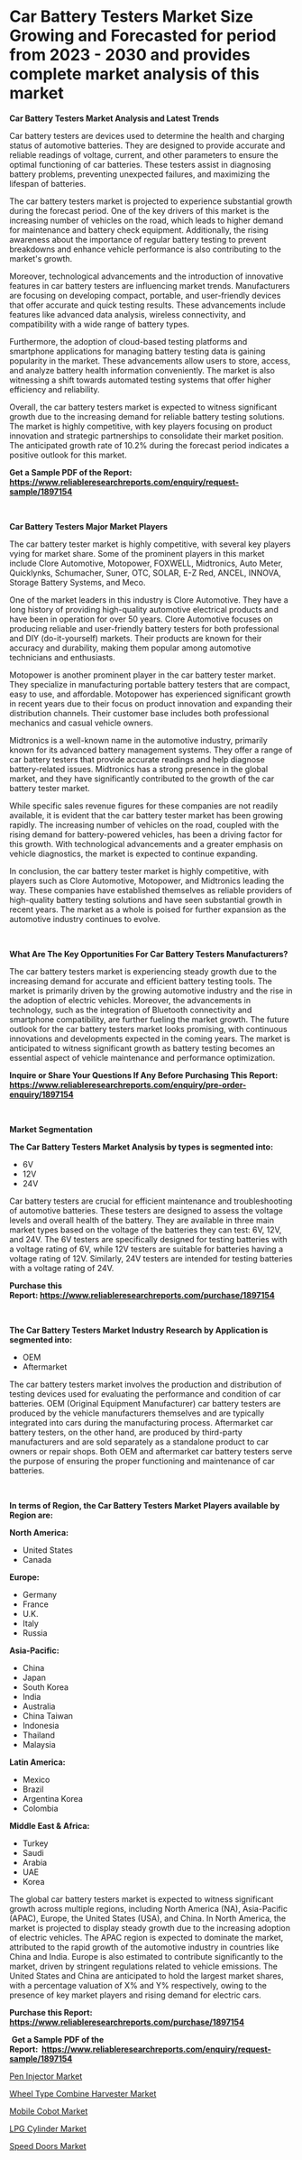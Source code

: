 <p><h1>Car Battery Testers Market Size Growing and Forecasted for period from 2023 - 2030 and provides complete market analysis of this market</h1></p><p><strong>Car Battery Testers Market Analysis and Latest Trends</strong></p>
<p><p>Car battery testers are devices used to determine the health and charging status of automotive batteries. They are designed to provide accurate and reliable readings of voltage, current, and other parameters to ensure the optimal functioning of car batteries. These testers assist in diagnosing battery problems, preventing unexpected failures, and maximizing the lifespan of batteries.</p><p>The car battery testers market is projected to experience substantial growth during the forecast period. One of the key drivers of this market is the increasing number of vehicles on the road, which leads to higher demand for maintenance and battery check equipment. Additionally, the rising awareness about the importance of regular battery testing to prevent breakdowns and enhance vehicle performance is also contributing to the market's growth.</p><p>Moreover, technological advancements and the introduction of innovative features in car battery testers are influencing market trends. Manufacturers are focusing on developing compact, portable, and user-friendly devices that offer accurate and quick testing results. These advancements include features like advanced data analysis, wireless connectivity, and compatibility with a wide range of battery types.</p><p>Furthermore, the adoption of cloud-based testing platforms and smartphone applications for managing battery testing data is gaining popularity in the market. These advancements allow users to store, access, and analyze battery health information conveniently. The market is also witnessing a shift towards automated testing systems that offer higher efficiency and reliability.</p><p>Overall, the car battery testers market is expected to witness significant growth due to the increasing demand for reliable battery testing solutions. The market is highly competitive, with key players focusing on product innovation and strategic partnerships to consolidate their market position. The anticipated growth rate of 10.2% during the forecast period indicates a positive outlook for this market.</p></p>
<p><strong>Get a Sample PDF of the Report:&nbsp; <a href="https://www.reliableresearchreports.com/enquiry/request-sample/1897154">https://www.reliableresearchreports.com/enquiry/request-sample/1897154</a></strong></p>
<p>&nbsp;</p>
<p><strong>Car Battery Testers Major Market Players</strong></p>
<p><p>The car battery tester market is highly competitive, with several key players vying for market share. Some of the prominent players in this market include Clore Automotive, Motopower, FOXWELL, Midtronics, Auto Meter, Quicklynks, Schumacher, Suner, OTC, SOLAR, E-Z Red, ANCEL, INNOVA, Storage Battery Systems, and Meco.</p><p>One of the market leaders in this industry is Clore Automotive. They have a long history of providing high-quality automotive electrical products and have been in operation for over 50 years. Clore Automotive focuses on producing reliable and user-friendly battery testers for both professional and DIY (do-it-yourself) markets. Their products are known for their accuracy and durability, making them popular among automotive technicians and enthusiasts.</p><p>Motopower is another prominent player in the car battery tester market. They specialize in manufacturing portable battery testers that are compact, easy to use, and affordable. Motopower has experienced significant growth in recent years due to their focus on product innovation and expanding their distribution channels. Their customer base includes both professional mechanics and casual vehicle owners.</p><p>Midtronics is a well-known name in the automotive industry, primarily known for its advanced battery management systems. They offer a range of car battery testers that provide accurate readings and help diagnose battery-related issues. Midtronics has a strong presence in the global market, and they have significantly contributed to the growth of the car battery tester market.</p><p>While specific sales revenue figures for these companies are not readily available, it is evident that the car battery tester market has been growing rapidly. The increasing number of vehicles on the road, coupled with the rising demand for battery-powered vehicles, has been a driving factor for this growth. With technological advancements and a greater emphasis on vehicle diagnostics, the market is expected to continue expanding.</p><p>In conclusion, the car battery tester market is highly competitive, with players such as Clore Automotive, Motopower, and Midtronics leading the way. These companies have established themselves as reliable providers of high-quality battery testing solutions and have seen substantial growth in recent years. The market as a whole is poised for further expansion as the automotive industry continues to evolve.</p></p>
<p>&nbsp;</p>
<p><strong>What Are The Key Opportunities For Car Battery Testers Manufacturers?</strong></p>
<p><p>The car battery testers market is experiencing steady growth due to the increasing demand for accurate and efficient battery testing tools. The market is primarily driven by the growing automotive industry and the rise in the adoption of electric vehicles. Moreover, the advancements in technology, such as the integration of Bluetooth connectivity and smartphone compatibility, are further fueling the market growth. The future outlook for the car battery testers market looks promising, with continuous innovations and developments expected in the coming years. The market is anticipated to witness significant growth as battery testing becomes an essential aspect of vehicle maintenance and performance optimization.</p></p>
<p><strong>Inquire or Share Your Questions If Any Before Purchasing This Report: <a href="https://www.reliableresearchreports.com/enquiry/pre-order-enquiry/1897154">https://www.reliableresearchreports.com/enquiry/pre-order-enquiry/1897154</a></strong></p>
<p>&nbsp;</p>
<p><strong>Market Segmentation</strong></p>
<p><strong>The Car Battery Testers Market Analysis by types is segmented into:</strong></p>
<p><ul><li>6V</li><li>12V</li><li>24V</li></ul></p>
<p><p>Car battery testers are crucial for efficient maintenance and troubleshooting of automotive batteries. These testers are designed to assess the voltage levels and overall health of the battery. They are available in three main market types based on the voltage of the batteries they can test: 6V, 12V, and 24V. The 6V testers are specifically designed for testing batteries with a voltage rating of 6V, while 12V testers are suitable for batteries having a voltage rating of 12V. Similarly, 24V testers are intended for testing batteries with a voltage rating of 24V.</p></p>
<p><strong>Purchase this Report:&nbsp;<a href="https://www.reliableresearchreports.com/purchase/1897154">https://www.reliableresearchreports.com/purchase/1897154</a></strong></p>
<p>&nbsp;</p>
<p><strong>The Car Battery Testers Market Industry Research by Application is segmented into:</strong></p>
<p><ul><li>OEM</li><li>Aftermarket</li></ul></p>
<p><p>The car battery testers market involves the production and distribution of testing devices used for evaluating the performance and condition of car batteries. OEM (Original Equipment Manufacturer) car battery testers are produced by the vehicle manufacturers themselves and are typically integrated into cars during the manufacturing process. Aftermarket car battery testers, on the other hand, are produced by third-party manufacturers and are sold separately as a standalone product to car owners or repair shops. Both OEM and aftermarket car battery testers serve the purpose of ensuring the proper functioning and maintenance of car batteries.</p></p>
<p>&nbsp;</p>
<p><strong>In terms of Region, the Car Battery Testers Market Players available by Region are:</strong></p>
<p>
    <p> <strong> North America: </strong>
        <ul>
            <li>United States</li>
            <li>Canada</li>
        </ul>
        </p> 
    <p> <strong> Europe: </strong>
        <ul>
            <li>Germany</li>
            <li>France</li>
            <li>U.K.</li>
            <li>Italy</li>
            <li>Russia</li>
        </ul>
        </p> 
    <p> <strong> Asia-Pacific: </strong>
        <ul>
            <li>China</li>
            <li>Japan</li>
            <li>South Korea</li>
            <li>India</li>
            <li>Australia</li>
            <li>China Taiwan</li>
            <li>Indonesia</li>
            <li>Thailand</li>
            <li>Malaysia</li>
        </ul>
        </p> 
    <p> <strong> Latin America: </strong>
        <ul>
            <li>Mexico</li>
            <li>Brazil</li>
            <li>Argentina Korea</li>
            <li>Colombia</li>
        </ul>
        </p> 
    <p> <strong> Middle East & Africa: </strong>
        <ul>
            <li>Turkey</li>
            <li>Saudi</li>
            <li>Arabia</li>
            <li>UAE</li>
            <li>Korea</li>
        </ul>
    </p>
    </p>
<p><p>The global car battery testers market is expected to witness significant growth across multiple regions, including North America (NA), Asia-Pacific (APAC), Europe, the United States (USA), and China. In North America, the market is projected to display steady growth due to the increasing adoption of electric vehicles. The APAC region is expected to dominate the market, attributed to the rapid growth of the automotive industry in countries like China and India. Europe is also estimated to contribute significantly to the market, driven by stringent regulations related to vehicle emissions. The United States and China are anticipated to hold the largest market shares, with a percentage valuation of X% and Y% respectively, owing to the presence of key market players and rising demand for electric cars.</p></p>
<p><strong>Purchase this Report: <a href="https://www.reliableresearchreports.com/purchase/1897154">https://www.reliableresearchreports.com/purchase/1897154</a></strong></p>
<p>&nbsp;<strong>Get a Sample PDF of the Report:&nbsp;&nbsp;<a href="https://www.reliableresearchreports.com/enquiry/request-sample/1897154">https://www.reliableresearchreports.com/enquiry/request-sample/1897154</a></strong></p>
<p><strong></strong></p>
<p><p><a href="https://www.linkedin.com/pulse/pen-injector-market-size-2023-2030-global-industrial-analysis-t4dye/">Pen Injector Market</a></p><p><a href="https://www.linkedin.com/pulse/decoding-wheel-type-combine-harvester-market-deep-dive-cr09e/">Wheel Type Combine Harvester Market</a></p><p><a href="https://www.linkedin.com/pulse/mobile-cobot-market-share-amp-new-trends-analysis-report-w46se/">Mobile Cobot Market</a></p><p><a href="https://medium.com/@pillingbary7584/analyzing-lpg-cylinder-market-global-industry-perspective-and-forecast-2023-to-2030-dc1b7329f8ee">LPG Cylinder Market</a></p><p><a href="https://medium.com/@sarademiri71/speed-doors-market-trends-forecast-and-competitive-analysis-to-2030-0969e4b1a88d">Speed Doors Market</a></p></p>